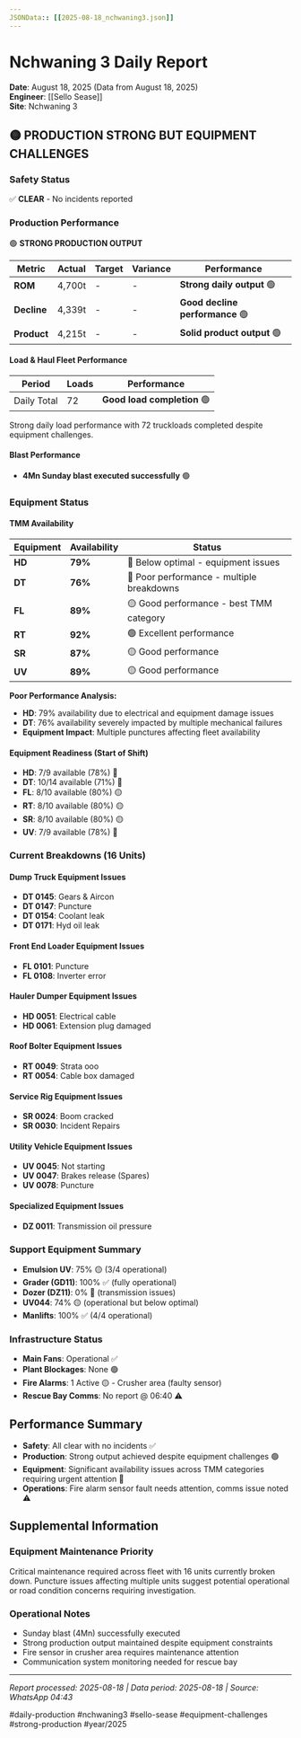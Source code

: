 ```yaml
---
JSONData:: [[2025-08-18_nchwaning3.json]]
---
```


# Nchwaning 3 Daily Report
**Date**: August 18, 2025 (Data from August 18, 2025)  
**Engineer**: [[Sello Sease]]  
**Site**: Nchwaning 3  

## 🟡 PRODUCTION STRONG BUT EQUIPMENT CHALLENGES

### Safety Status
✅ **CLEAR** - No incidents reported

### Production Performance
🟢 **STRONG PRODUCTION OUTPUT**

| Metric | Actual | Target | Variance | Performance |
|--------|--------|--------|----------|-------------|
| **ROM** | 4,700t | - | - | **Strong daily output** 🟢 |
| **Decline** | 4,339t | - | - | **Good decline performance** 🟢 |
| **Product** | 4,215t | - | - | **Solid product output** 🟢 |

#### Load & Haul Fleet Performance
| Period | Loads | Performance |
|--------|-------|-------------|
| Daily Total | 72 | **Good load completion** 🟢 |

Strong daily load performance with 72 truckloads completed despite equipment challenges.

#### Blast Performance
- **4Mn Sunday blast executed successfully** 🟢

### Equipment Status

#### TMM Availability
| Equipment | Availability | Status |
|-----------|-------------|---------|
| **HD** | **79%** | 🔴 Below optimal - equipment issues |
| **DT** | **76%** | 🔴 Poor performance - multiple breakdowns |
| **FL** | **89%** | 🟡 Good performance - best TMM category |
| **RT** | **92%** | 🟢 Excellent performance |
| **SR** | **87%** | 🟡 Good performance |
| **UV** | **89%** | 🟡 Good performance |

**Poor Performance Analysis:**
- **HD**: 79% availability due to electrical and equipment damage issues
- **DT**: 76% availability severely impacted by multiple mechanical failures
- **Equipment Impact**: Multiple punctures affecting fleet availability

#### Equipment Readiness (Start of Shift)
- **HD**: 7/9 available (78%) 🔴
- **DT**: 10/14 available (71%) 🔴
- **FL**: 8/10 available (80%) 🟡
- **RT**: 8/10 available (80%) 🟡
- **SR**: 8/10 available (80%) 🟡
- **UV**: 7/9 available (78%) 🔴

### Current Breakdowns (16 Units)

#### Dump Truck Equipment Issues
- **DT 0145**: Gears & Aircon
- **DT 0147**: Puncture
- **DT 0154**: Coolant leak
- **DT 0171**: Hyd oil leak

#### Front End Loader Equipment Issues
- **FL 0101**: Puncture
- **FL 0108**: Inverter error

#### Hauler Dumper Equipment Issues
- **HD 0051**: Electrical cable
- **HD 0061**: Extension plug damaged

#### Roof Bolter Equipment Issues
- **RT 0049**: Strata ooo
- **RT 0054**: Cable box damaged

#### Service Rig Equipment Issues
- **SR 0024**: Boom cracked
- **SR 0030**: Incident Repairs

#### Utility Vehicle Equipment Issues
- **UV 0045**: Not starting
- **UV 0047**: Brakes release (Spares)
- **UV 0078**: Puncture

#### Specialized Equipment Issues
- **DZ 0011**: Transmission oil pressure

### Support Equipment Summary
- **Emulsion UV**: 75% 🟡 (3/4 operational)
- **Grader (GD11)**: 100% ✅ (fully operational)
- **Dozer (DZ11)**: 0% 🔴 (transmission issues)
- **UV044**: 74% 🟡 (operational but below optimal)
- **Manlifts**: 100% ✅ (4/4 operational)

### Infrastructure Status
- **Main Fans**: Operational ✅
- **Plant Blockages**: None 🟢
- **Fire Alarms**: 1 Active 🟡 - Crusher area (faulty sensor)
- **Rescue Bay Comms**: No report @ 06:40 ⚠️

## Performance Summary
- **Safety**: All clear with no incidents ✅
- **Production**: Strong output achieved despite equipment challenges 🟢
- **Equipment**: Significant availability issues across TMM categories requiring urgent attention 🔴
- **Operations**: Fire alarm sensor fault needs attention, comms issue noted ⚠️

## Supplemental Information

### Equipment Maintenance Priority
Critical maintenance required across fleet with 16 units currently broken down. Puncture issues affecting multiple units suggest potential operational or road condition concerns requiring investigation.

### Operational Notes
- Sunday blast (4Mn) successfully executed
- Strong production output maintained despite equipment constraints
- Fire sensor in crusher area requires maintenance attention
- Communication system monitoring needed for rescue bay

---
*Report processed: 2025-08-18 | Data period: 2025-08-18 | Source: WhatsApp 04:43*

#daily-production #nchwaning3 #sello-sease #equipment-challenges #strong-production #year/2025